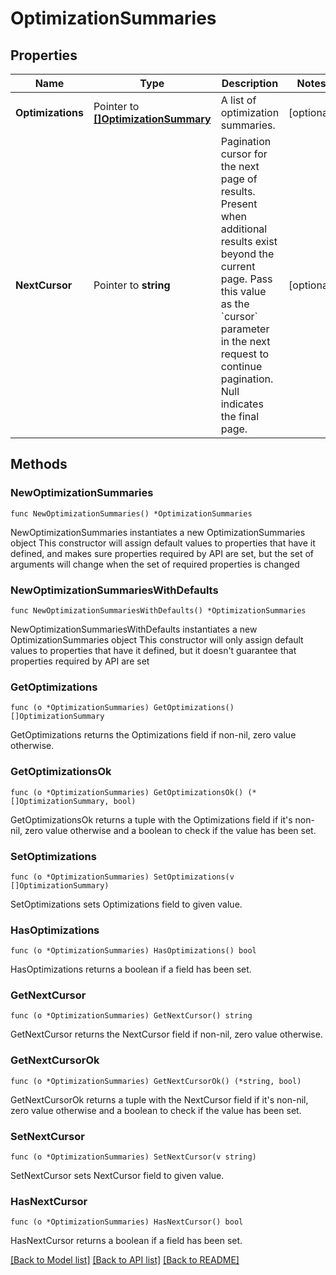 # OptimizationSummaries

## Properties

Name | Type | Description | Notes
------------ | ------------- | ------------- | -------------
**Optimizations** | Pointer to [**[]OptimizationSummary**](OptimizationSummary.md) | A list of optimization summaries. | [optional] 
**NextCursor** | Pointer to **string** | Pagination cursor for the next page of results. Present when additional results exist beyond the current page. Pass this value as the &#x60;cursor&#x60; parameter in the next request to continue pagination. Null indicates the final page. | [optional] 

## Methods

### NewOptimizationSummaries

`func NewOptimizationSummaries() *OptimizationSummaries`

NewOptimizationSummaries instantiates a new OptimizationSummaries object
This constructor will assign default values to properties that have it defined,
and makes sure properties required by API are set, but the set of arguments
will change when the set of required properties is changed

### NewOptimizationSummariesWithDefaults

`func NewOptimizationSummariesWithDefaults() *OptimizationSummaries`

NewOptimizationSummariesWithDefaults instantiates a new OptimizationSummaries object
This constructor will only assign default values to properties that have it defined,
but it doesn't guarantee that properties required by API are set

### GetOptimizations

`func (o *OptimizationSummaries) GetOptimizations() []OptimizationSummary`

GetOptimizations returns the Optimizations field if non-nil, zero value otherwise.

### GetOptimizationsOk

`func (o *OptimizationSummaries) GetOptimizationsOk() (*[]OptimizationSummary, bool)`

GetOptimizationsOk returns a tuple with the Optimizations field if it's non-nil, zero value otherwise
and a boolean to check if the value has been set.

### SetOptimizations

`func (o *OptimizationSummaries) SetOptimizations(v []OptimizationSummary)`

SetOptimizations sets Optimizations field to given value.

### HasOptimizations

`func (o *OptimizationSummaries) HasOptimizations() bool`

HasOptimizations returns a boolean if a field has been set.

### GetNextCursor

`func (o *OptimizationSummaries) GetNextCursor() string`

GetNextCursor returns the NextCursor field if non-nil, zero value otherwise.

### GetNextCursorOk

`func (o *OptimizationSummaries) GetNextCursorOk() (*string, bool)`

GetNextCursorOk returns a tuple with the NextCursor field if it's non-nil, zero value otherwise
and a boolean to check if the value has been set.

### SetNextCursor

`func (o *OptimizationSummaries) SetNextCursor(v string)`

SetNextCursor sets NextCursor field to given value.

### HasNextCursor

`func (o *OptimizationSummaries) HasNextCursor() bool`

HasNextCursor returns a boolean if a field has been set.


[[Back to Model list]](../README.md#documentation-for-models) [[Back to API list]](../README.md#documentation-for-api-endpoints) [[Back to README]](../README.md)


